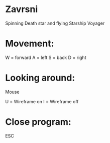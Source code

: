 # Zavrsni
Spinning Death star and flying Starship Voyager

# Movement:
W = forward
A = left
S = back
D = right

# Looking around:
Mouse

U = Wireframe on
I = Wireframe off

# Close program:
ESC